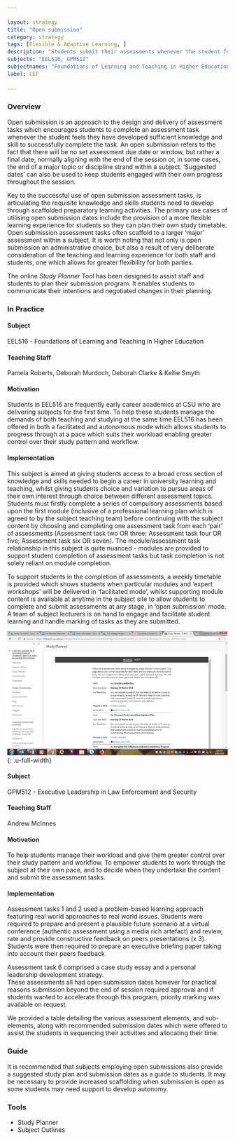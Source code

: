 ```yaml
---

layout: strategy
title: "Open submission"
category: strategy
tags: [Flexible & Adaptive Learning, ]
description: "Students submit their assessments whenever the student feels they have developed sufficient knowledge and skill to successfully complete the task."
subjects: "EEL516, GPM512"
subjectnames: "Foundations of Learning and Teaching in Higher Education, Executive Leadership in Law Enforcement and Security, "
label: LEF

---
```


### Overview

Open submission is an approach to the design and delivery of assessment tasks which encourages students to complete an assessment task whenever the student feels they have developed sufficient knowledge and skill to successfully complete the task. An open submission refers to the fact that there will be no set assessment due date or window, but rather a final date, normally aligning with the end of the session or, in some cases, the end of a major topic or discipline strand within a subject. ‘Suggested dates’ can also be used to keep students engaged with their own progress throughout the session.

Key to the successful use of open submission assessment tasks, is articulating the requisite knowledge and skills students need to develop through scaffolded preparatory learning activities. The primary use cases of utilising open submission dates include the provision of a more flexible learning experience for students so they can plan their own study timetable. Open submission assessment tasks often scaffold to a larger ‘major’ assessment within a subject. It is worth noting that not only is open submission an administrative choice, but also a result of very deliberate consideration of the teaching and learning experience for both staff and students, one which allows for greater flexibility for both parties.

The online *Study Planner* Tool has been designed to assist staff and students to plan their submission program. It enables students to communicate their intentions and negotiated changes in their planning.

### In Practice
<div class="u-release practice" >

<div class="practice-item">
<div class="practice-content" markdown="1">

#### Subject

EEL516 - Foundations of Learning and Teaching in Higher Education

#### Teaching Staff

Pamela Roberts, Deborah Murdoch, Deborah Clarke & Kellie Smyth

#### Motivation

Students in EEL516 are frequently early career academics at CSU who are delivering subjects for the first time. To help these students manage the demands of both teaching and studying at the same time EEL516 has been offered in both a facilitated and autonomous mode which allows students to progress through at a pace which suits their workload enabling greater control over their study pattern and workflow.

#### Implementation

This subject is aimed at giving students access to a broad cross section of knowledge and skills needed to begin a career in university learning and teaching, whilst giving students choice and variation to pursue areas of their own interest through choice between different assessment topics. Students must firstly complete a series of compulsory assessments based upon the first module (inclusive of a professional learning plan which is agreed to by the subject teaching team) before continuing with the subject content by choosing and completing one assessment task from each ‘pair’ of assessments (Assessment task two OR three; Assessment task four OR five; Assessment task six OR seven). The module/assessment task relationship in this subject is quite nuanced - modules are provided to support student completion of assessment tasks but task completion is not solely reliant on module completion.

To support students in the completion of assessments, a weekly timetable is provided which shows students when particular modules and ‘expert workshops’ will be delivered in ‘facilitated mode’, whilst supporting module content is available at anytime in the subject site to allow students to complete and submit assessments at any stage, in ‘open submission’ mode. A team of subject lecturers is on hand to engage and facilitate student learning and handle marking of tasks as they are submitted.

![Study Planner Screenshot](../images/practices/open-submission-EEL516.jpg){: .u-full-width}

</div>
</div>

<div class="practice-item">
<div class="practice-content" markdown="1">

#### Subject

GPM512 - Executive Leadership in Law Enforcement and Security

#### Teaching Staff

Andrew McInnes

#### Motivation

To help students manage their workload and give them greater control over their study pattern and workflow. To  empower students to work through the subject at their own pace, and to decide when they undertake the content and submit the assessment tasks.

#### Implementation

Assessment tasks 1 and 2 used a problem-based learning approach featuring real world approaches to real world issues.  Students were required to prepare and present a plausible future scenario at a virtual conference (authentic assessment using a media rich artefact) and review, rate and provide constructive feedback on peers presentations (x 3). Students were then required to prepare an executive briefing paper taking into account their peers feedback

Assessment task 6 comprised a case study essay and a personal leadership development strategy.  
These assessments all had open submission dates however for practical reasons submission beyond the end of session required approval and if students wanted to accelerate through this program, priority marking was available on request.

We provided a table detailing the various assessment elements, and sub-elements, along with recommended submission dates which were offered to assist the students  in sequencing their activities and allocating their time.

</div>
</div>
</div>

### Guide

It is recommended that subjects employing open submissions also provide a suggested study plan and submission dates as a guide to students. It may be necessary to provide increased scaffolding when submission is open as some students may need support to develop autonomy.

### Tools

- Study Planner
- Subject Outlines
